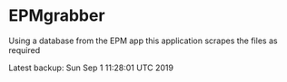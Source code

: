 # EPMgrabber
Using a database from the EPM app this application scrapes the files as required


Latest backup: Sun Sep 1 11:28:01 UTC 2019
